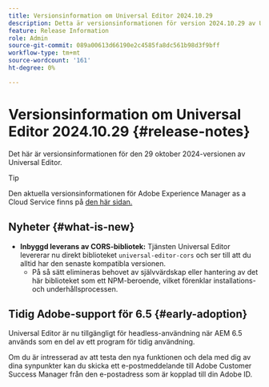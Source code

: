 ```yaml
---
title: Versionsinformation om Universal Editor 2024.10.29
description: Detta är versionsinformationen för version 2024.10.29 av Universal Editor.
feature: Release Information
role: Admin
source-git-commit: 089a00613d66190e2c4585fa8dc561b98d3f9bff
workflow-type: tm+mt
source-wordcount: '161'
ht-degree: 0%

---
```



# Versionsinformation om Universal Editor 2024.10.29 {#release-notes}

Det här är versionsinformationen för den 29 oktober 2024-versionen av Universal Editor.

>[!TIP]
>
>Den aktuella versionsinformationen för Adobe Experience Manager as a Cloud Service finns på [den här sidan.](/help/release-notes/release-notes-cloud/release-notes-current.md)

## Nyheter {#what-is-new}

* **Inbyggd leverans av CORS-bibliotek:** Tjänsten Universal Editor levererar nu direkt biblioteket `universal-editor-cors` och ser till att du alltid har den senaste kompatibla versionen.
   * På så sätt elimineras behovet av självvärdskap eller hantering av det här biblioteket som ett NPM-beroende, vilket förenklar installations- och underhållsprocessen.

## Tidig Adobe-support för 6.5 {#early-adoption}

Universal Editor är nu tillgängligt för headless-användning när AEM 6.5 används som en del av ett program för tidig användning.

Om du är intresserad av att testa den nya funktionen och dela med dig av dina synpunkter kan du skicka ett e-postmeddelande till Adobe Customer Success Manager från den e-postadress som är kopplad till din Adobe ID.
